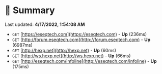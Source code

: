 # 📖 Summary
Last updated: **4/17/2022, 1:54:08 AM**

- `GET` [https://eseqtech.com](https://eseqtech.com) - **Up** (236ms)
- `GET` [http://forum.eseqtech.com](http://forum.eseqtech.com) - **Up** (6987ms)
- `GET` [http://hexp.net](http://hexp.net) - **Up** (60ms)
- `GET` [http://ws.hexp.net](http://ws.hexp.net) - **Up** (66ms)
- `GET` [http://eseqtech.com/infoline](http://eseqtech.com/infoline) - **Up** (175ms)
